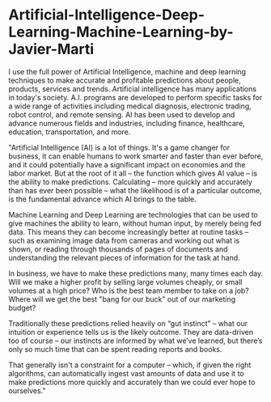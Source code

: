 # Artificial-Intelligence-Deep-Learning-Machine-Learning-by-Javier-Marti
I use the full power of Artificial Intelligence, machine and deep learning techniques to make accurate and profitable predictions about people, products, services and trends.
Artificial intelligence has many applications in today's society. A.I. programs are developed to perform specific tasks for a wide range of activities including medical diagnosis, electronic trading, robot control, and remote sensing. AI has been used to develop and advance numerous fields and industries, including finance, healthcare, education, transportation, and more.

"Artificial Intelligence (AI) is a lot of things. It's a game changer for business, it can enable humans to work smarter and faster than ever before, and it could potentially have a significant impact on economies and the labor market.
But at the root of it all – the function which gives AI value – is the ability to make predictions. Calculating – more quickly and accurately than has ever been possible – what the likelihood is of a particular outcome, is the fundamental advance which AI brings to the table.

Machine Learning and Deep Learning are technologies that can be used to give machines the ability to learn, without human input, by merely being fed data.
This means they can become increasingly better at routine tasks – such as examining image data from cameras and working out what is shown, or reading through thousands of pages of documents and understanding the relevant pieces of information for the task at hand.

In business, we have to make these predictions many, many times each day. Will we make a higher profit by selling large volumes cheaply, or small volumes at a high price? Who is the best team member to take on a job? Where will we get the best "bang for our buck" out of our marketing budget?

Traditionally these predictions relied heavily on “gut instinct” – what our intuition or experience tells us is the likely outcome. They are data-driven too of course – our instincts are informed by what we’ve learned, but there’s only so much time that can be spent reading reports and books.

That generally isn't a constraint for a computer – which, if given the right algorithms, can automatically ingest vast amounts of data and use it to make predictions more quickly and accurately than we could ever hope to ourselves."
